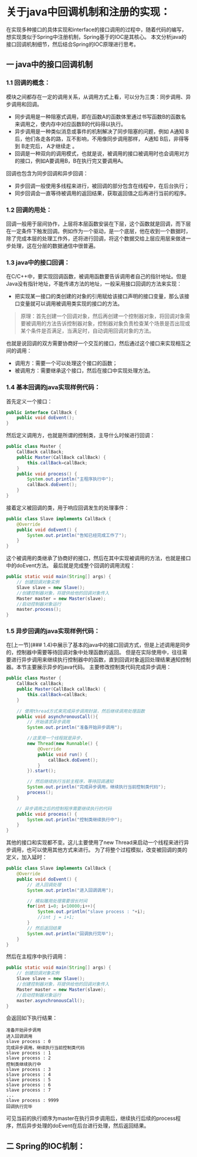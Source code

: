 # 关于java中回调机制和注册的实现：

在实现多种接口的具体实现和interface的接口调用的过程中，随着代码的编写，想实现类似于Spring中注册机制，Spring基于的IOC是其核心。
本文分析java的接口回调机制细节，然后结合Spring的IOC原理进行思考。

## 一 java中的接口回调机制

### 1.1 回调的概念：
模块之间都存在一定的调用关系，从调用方式上看，可以分为三类：同步调用、异步调用和回调。
- 同步调用是一种阻塞式调用，即在函数A的函数体里通过书写函数B的函数名来调用之，使内存中对应函数B的代码得以执行。
- 异步调用是一种类似消息或事件的机制解决了同步阻塞的问题，例如 A通知 B后，他们各走各的路，互不影响，不用像同步调用那样， A通知 B后，非得等到 B走完后， A才继续走 。
- 回调是一种双向的调用模式，也就是说，被调用的接口被调用时也会调用对方的接口，例如A要调用B，B在执行完又要调用A。

回调也包含为同步回调和异步回调：
- 异步回调一般使用多线程来进行，被回调的部分包含在线程中，在后台执行；
- 同步回调会一直等待被调用的返回结果，获取返回值之后再进行当前的程序。

### 1.2 回调的用处：
回调一般用于层间协作，上层将本层函数安装在下层，这个函数就是回调，而下层在一定条件下触发回调。例如作为一个驱动，是一个底层，他在收到一个数据时，除了完成本层的处理工作外，还将进行回调，将这个数据交给上层应用层来做进一步处理，这在分层的数据通信中很普遍。

### 1.3 java中的接口回调：
在C/C++中，要实现回调函数，被调用函数要告诉调用者自己的指针地址。但是Java没有指针地址，不能传递方法的地址，一般采用接口回调的方法来实现：
- 把实现某一接口的类创建的对象的引用赋给该接口声明的接口变量，那么该接口变量就可以调用被调用类实现的接口的方法。
> 原理：首先创建一个回调对象，然后再创建一个控制器对象，将回调对象需要被调用的方法告诉控制器对象，控制器对象负责检查某个场景是否出现或某个条件是否满足，当满足时，自动调用回调对象的方法。

也就是说回调的双方需要协商好一个交互的接口，然后通过这个接口来实现相互之间的调用：
- 调用方：需要一个可以处理这个接口的函数；
- 被调用方：需要继承这个接口，然后在接口中实现处理方法。

### 1.4 基本回调的java实现样例代码：
首先定义一个接口：
```java
public interface CallBack {
    public void doEvent();
}
 ```
然后定义调用方，也就是所谓的控制类，主导什么时候进行回调：
```java
public class Master {
    CallBack callBack;
    public Master(CallBack callBack) {
        this.callBack=callBack;
    }
    public void process() {
        System.out.println("主程序执行中");
        callBack.doEvent();
    }
}
```
接着定义被回调的类，用于响应回调发生的处理事件：
```java
public class Slave implements CallBack {
    @Override
    public void doEvent() {
        System.out.println("告知已经完成工作了");
    }
}
```
这个被调用的类继承了协商好的接口，然后在其中实现被调用的方法，也就是接口中的doEvent方法。
最后就是完成整个回调的调用流程：
```java
public static void main(String[] args) {
    // 创建回调对象实例
    Slave slave = new Slave(); 
    //创建控制器对象，将提供给他的回调对象传入
    Master master = new Master(slave);
    //启动控制器对象运行
    master.process();
}
```

### 1.5 异步回调的java实现样例代码：
在[上一节](### 1.4)中展示了基本的java中的接口回调方式，但是上述调用是同步的，控制器中需要等待回调对象中处理函数的返回。
但是在实际使用中，往往需要进行异步调用来继续执行控制器中的函数，直到回调对象返回处理结果通知控制器。本节主要展示异步的java代码。
主要修改控制类代码完成异步调用：
```java
public class Master {
    CallBack callBack;
    public Master(CallBack callBack) {
        this.callBack=callBack;
    }
    
    // 使用thread方式来完成异步调用封装，然后继续调用处理函数
    public void asynchronousCall(){
        // 开始请求异步调用
        System.out.println("准备开始异步调用");

        //这里用一个线程就是异步，
        new Thread(new Runnable() {
            @Override
            public void run() {
                callBack.doEvent();
            }
        }).start();

        // 然后继续执行当前主程序，等待回调通知
        System.out.println("完成异步调用，继续执行当前控制类代码");
        process();
    }

    // 异步调用之后的控制程序需要继续执行的代码
    public void process() {
        System.out.println("控制类继续执行中");
    }
}
```
其他的接口和实现都不变。这儿主要使用了new Thread来启动一个线程来进行异步调用，也可以使用其他方式来进行。
为了将整个过程模拟，改变被回调的类的定义，加入延时：
```java
public class Slave implements CallBack {
    @Override
    public void doEvent() {
        // 进入回调处理
        System.out.println("进入回调调用");

        // 模拟雕用处理需要很长时间
        for(int i=0; i<10000;i++){
            System.out.println("slave process : "+i);
            //int j = i+1;
        }
        // 然后返回结果
        System.out.println("回调执行完毕");
    }
}
```
然后在主程序中执行调用：
```java
public static void main(String[] args) {
    // 创建回调对象实例
    Slave slave = new Slave();
    //创建控制器对象，将提供给他的回调对象传入
    Master master = new Master(slave);
    //启动控制器对象运行
    master.asynchronousCall();
}
```
会返回如下执行结果：
```shell
准备开始异步调用
进入回调调用
slave process : 0
完成异步调用，继续执行当前控制类代码
slave process : 1
slave process : 2
控制类继续执行中
slave process : 3
slave process : 4
slave process : 5
slave process : 6
slave process : 7
...
slave process : 9999
回调执行完毕
```
可见当前的执行顺序为master在执行异步调用后，继续执行后续的process程序，然后异步处理的doEvent在后台进行处理，然后返回结果。



## 二 Spring的IOC机制：

